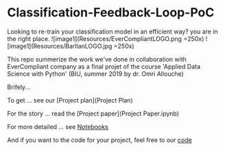 # Classification-Feedback-Loop-PoC
Looking to re-train your classification model in an efficient way? you are in the right place.
![image1](Resources/EverCompliantLOGO.png =250x)
![image1](Resources/BarIlanLOGO.jpg =250x)

This repo summerize the work we've done in collaboration with EverCompliant company as a final projet of the course 'Applied Data Science with Python' (BIU, summer 2019 by dr. Omri Allouche)

Brifely...

To get ... see our [Project plan](Project Plan)

For the story ... read the [Project paper](Project Paper.ipynb)

For more detailed ... see [Notebooks](Notebooks/README.rm)

And if you want to the code for your project, feel free to our [code](code/README.rm)
